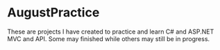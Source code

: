 # AugustPractice
These are projects I have created to practice and learn C# and ASP.NET MVC and API. Some may finished while others may still be in progress. 
